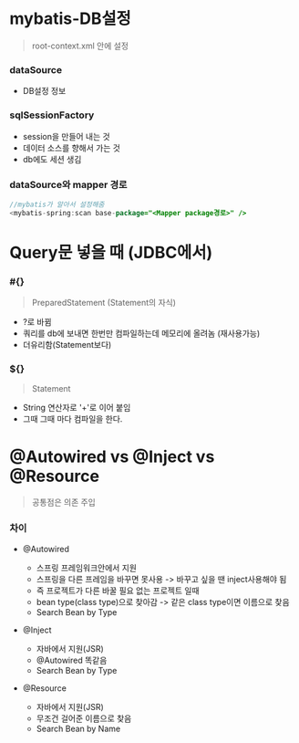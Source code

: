 # mybatis-DB설정

> root-context.xml 안에 설정

### dataSource

* DB설정 정보

### sqlSessionFactory 

* session을 만들어 내는 것 
* 데이터 소스를 향해서 가는 것
*  db에도 세션 생김

### dataSource와 mapper 경로 

```java
//mybatis가 알아서 설정해줌
<mybatis-spring:scan base-package="<Mapper package경로>" />
```





# Query문 넣을 때 (JDBC에서)

### #{} 

> PreparedStatement (Statement의 자식)

* ?로 바뀜
* 쿼리를 db에 보내면 한번만 컴파일하는데 메모리에 올려놈 (재사용가능) 
* 더유리함(Statement보다)

### ${}

> Statement

* String 연산자로 '+'로 이어 붙임
* 그때 그때 마다 컴파일을 한다.





# @Autowired vs @Inject vs @Resource

> 공통점은 의존 주입

### 차이

* @Autowired
  * 스프링 프레임워크안에서 지원
  * 스프링을 다른 프레임을 바꾸면 못사용 -> 바꾸고 싶을 땐 inject사용해야 됨
  * 즉 프로젝트가 다른 바꿀 필요 없는 프로젝트 일때
  * bean type(class type)으로 찾아감 -> 같은 class type이면 이름으로 찾음
  * Search Bean by Type

* @Inject
  * 자바에서 지원(JSR)
  * @Autowired 똑같음
  * Search Bean by Type

* @Resource
  * 자바에서 지원(JSR)
  * 무조건 걸어준 이름으로 찾음 
  * Search Bean by Name

